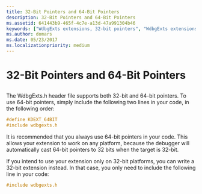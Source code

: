 ```yaml
---
title: 32-Bit Pointers and 64-Bit Pointers
description: 32-Bit Pointers and 64-Bit Pointers
ms.assetid: 641443b9-465f-4c7e-a13d-47a991304b46
keywords: ["WdbgExts extensions, 32-bit pointers", "WdbgExts extensions, 64-bit pointers"]
ms.author: domars
ms.date: 05/23/2017
ms.localizationpriority: medium
---
```


# 32-Bit Pointers and 64-Bit Pointers


## <span id="ddk_32_bit_pointers_and_64_bit_pointers_dbwx"></span><span id="DDK_32_BIT_POINTERS_AND_64_BIT_POINTERS_DBWX"></span>


The WdbgExts.h header file supports both 32-bit and 64-bit pointers. To use 64-bit pointers, simply include the following two lines in your code, in the following order:

```cpp
#define KDEXT_64BIT 
#include wdbgexts.h 
```

It is recommended that you always use 64-bit pointers in your code. This allows your extension to work on any platform, because the debugger will automatically cast 64-bit pointers to 32 bits when the target is 32-bit.

If you intend to use your extension only on 32-bit platforms, you can write a 32-bit extension instead. In that case, you only need to include the following line in your code:

```cpp
#include wdbgexts.h 
```

 

 





